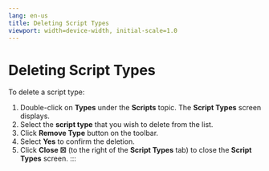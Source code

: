 ```yaml
---
lang: en-us
title: Deleting Script Types
viewport: width=device-width, initial-scale=1.0
---
```


#  Deleting Script Types

To delete a script type:

1.  Double-click on **Types** under the **Scripts** topic. The **Script
    Types** screen displays.
2.  Select the **script type** that you wish to delete from the list.
3.  Click **Remove Type** button on the toolbar.
4.  Select **Yes** to confirm the deletion.
5.  Click **Close ☒** (to the right of the **Script Types** tab) to
    close the **Script Types** screen.
:::

 

